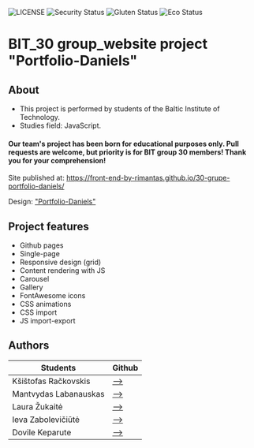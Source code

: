 ![LICENSE](https://img.shields.io/badge/license-MIT-blue.svg?style=flat-square)
![Security Status](https://img.shields.io/security-headers?label=Security&url=https%3A%2F%2Fgithub.com&style=flat-square)
![Gluten Status](https://img.shields.io/badge/Gluten-Free-green.svg)
![Eco Status](https://img.shields.io/badge/ECO-Friendly-green.svg)

# BIT_30 group_website project "Portfolio-Daniels"
## About
- This project is performed by students of the Baltic Institute of Technology. 
- Studies field: JavaScript.
#### Our team's project has been born for educational purposes only. Pull requests are welcome, but priority is for BIT group 30 members! Thank you for your comprehension!


Site published at: https://front-end-by-rimantas.github.io/30-grupe-portfolio-daniels/

Design: ["Portfolio-Daniels"](http://www.innovationplans.com/idesign/daniels/particles.html)


## Project features

- Github pages
- Single-page
- Responsive design (grid)
- Content rendering with JS
- Carousel
- Gallery
- FontAwesome icons
- CSS animations
- CSS import
- JS import-export


## Authors
Students |Github
---------| -----------
Kšištofas Račkovskis | [-->](https://github.com/NoTKrISSS)
Mantvydas Labanauskas | [-->](https://github.com/MantvydasLabane)
Laura Žukaitė | [-->](https://github.com/LauraTechnology)
Ieva Zabolevičiūtė | [-->](https://github.com/plukenis)
Dovile Keparute | [-->](https://github.com/dkeparute)




